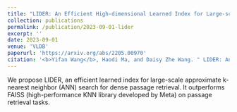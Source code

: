 ```yaml
---
title: "LIDER: An Efficient High-dimensional Learned Index for Large-scale Dense Passage Retrieval."
collection: publications
permalink: /publication/2023-09-01-lider
excerpt: ''
date: 2023-09-01
venue: 'VLDB'
paperurl: 'https://arxiv.org/abs/2205.00970'
citation: '<b>Yifan Wang</b>, Haodi Ma, and Daisy Zhe Wang. " LIDER: An Efficient High-dimensional Learned Index for Large-scale Dense Passage Retrieval." arXiv preprint arXiv:2205.00970 (2022).'
---
```


We propose LIDER, an efficient learned index for large-scale approximate k-nearest neighbor (ANN) search for dense passage retrieval. It outperforms FAISS (high-performance KNN library developed by Meta) on passage retrieval tasks.

